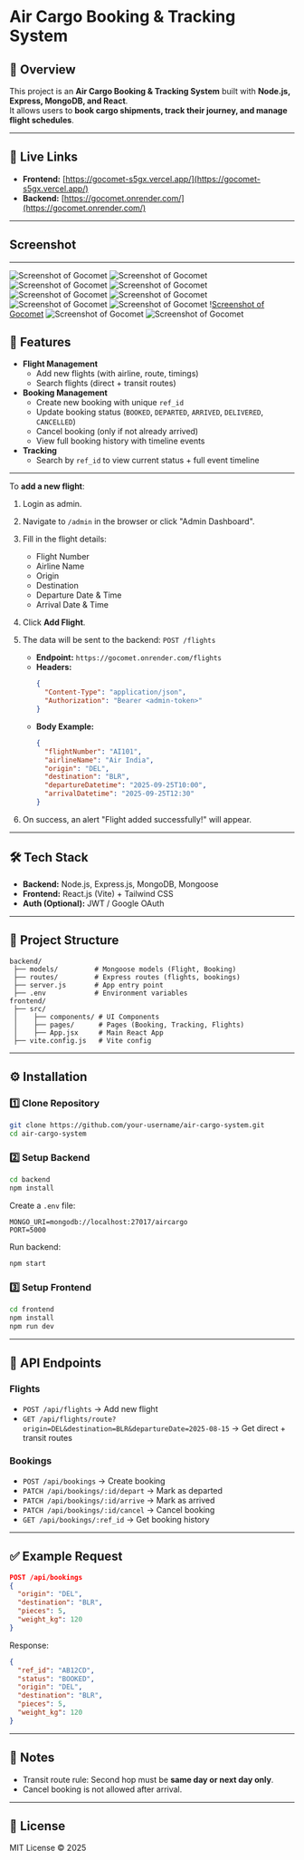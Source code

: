 # Air Cargo Booking & Tracking System

## 📌 Overview

This project is an **Air Cargo Booking & Tracking System** built with
**Node.js, Express, MongoDB, and React**.\
It allows users to **book cargo shipments, track their journey, and
manage flight schedules**.

------------------------------------------------------------------------

## 🔗 Live Links
- **Frontend:** [https://gocomet-s5gx.vercel.app/](https://gocomet-s5gx.vercel.app/)  
- **Backend:** [https://gocomet.onrender.com/](https://gocomet.onrender.com/)

---

## Screenshot
---
![Screenshot of Gocomet](img/Screenshot%20(833).png)
![Screenshot of Gocomet](img/Screenshot%20(834).png)
![Screenshot of Gocomet](img/Screenshot%20(835).png)
![Screenshot of Gocomet](img/Screenshot%20(836).png)
![Screenshot of Gocomet](img/Screenshot%20(837).png)
![Screenshot of Gocomet](img/Screenshot%20(838).png)
![Screenshot of Gocomet](img/Screenshot%20(839).png)
![Screenshot of Gocomet](img/Screenshot%20(840).png)
\![Screenshot of Gocomet](img/Screenshot%20(841).png)
![Screenshot of Gocomet](img/Screenshot%20(842).png)
![Screenshot of Gocomet](img/Screenshot%20(843).png)




## 🚀 Features

-   **Flight Management**
    -   Add new flights (with airline, route, timings)
    -   Search flights (direct + transit routes)
-   **Booking Management**
    -   Create new booking with unique `ref_id`
    -   Update booking status (`BOOKED`, `DEPARTED`, `ARRIVED`,
        `DELIVERED`, `CANCELLED`)
    -   Cancel booking (only if not already arrived)
    -   View full booking history with timeline events
-   **Tracking**
    -   Search by `ref_id` to view current status + full event timeline
---

To **add a new flight**:

1. Login as admin.
2. Navigate to `/admin` in the browser or click "Admin Dashboard".
3. Fill in the flight details:

   - Flight Number  
   - Airline Name  
   - Origin  
   - Destination  
   - Departure Date & Time  
   - Arrival Date & Time  

4. Click **Add Flight**.  
5. The data will be sent to the backend: `POST /flights`  
   - **Endpoint:** `https://gocomet.onrender.com/flights`  
   - **Headers:**  
     ```json
     {
       "Content-Type": "application/json",
       "Authorization": "Bearer <admin-token>"
     }
     ```
   - **Body Example:**
     ```json
     {
       "flightNumber": "AI101",
       "airlineName": "Air India",
       "origin": "DEL",
       "destination": "BLR",
       "departureDatetime": "2025-09-25T10:00",
       "arrivalDatetime": "2025-09-25T12:30"
     }
     ```
6. On success, an alert "Flight added successfully!" will appear.

------------------------------------------------------------------------

## 🛠 Tech Stack

-   **Backend:** Node.js, Express.js, MongoDB, Mongoose
-   **Frontend:** React.js (Vite) + Tailwind CSS
-   **Auth (Optional):** JWT / Google OAuth

------------------------------------------------------------------------

## 📂 Project Structure

    backend/
     ├── models/         # Mongoose models (Flight, Booking)
     ├── routes/         # Express routes (flights, bookings)
     ├── server.js       # App entry point
     ├── .env            # Environment variables
    frontend/
     ├── src/
     │    ├── components/ # UI Components
     │    ├── pages/      # Pages (Booking, Tracking, Flights)
     │    ├── App.jsx     # Main React App
     ├── vite.config.js   # Vite config

------------------------------------------------------------------------

## ⚙️ Installation

### 1️⃣ Clone Repository

``` bash
git clone https://github.com/your-username/air-cargo-system.git
cd air-cargo-system
```

### 2️⃣ Setup Backend

``` bash
cd backend
npm install
```

Create a `.env` file:

``` env
MONGO_URI=mongodb://localhost:27017/aircargo
PORT=5000
```

Run backend:

``` bash
npm start
```

### 3️⃣ Setup Frontend

``` bash
cd frontend
npm install
npm run dev
```

------------------------------------------------------------------------

## 📡 API Endpoints

### Flights

-   `POST /api/flights` → Add new flight
-   `GET /api/flights/route?origin=DEL&destination=BLR&departureDate=2025-08-15`
    → Get direct + transit routes

### Bookings

-   `POST /api/bookings` → Create booking
-   `PATCH /api/bookings/:id/depart` → Mark as departed
-   `PATCH /api/bookings/:id/arrive` → Mark as arrived
-   `PATCH /api/bookings/:id/cancel` → Cancel booking
-   `GET /api/bookings/:ref_id` → Get booking history

------------------------------------------------------------------------

## ✅ Example Request

``` json
POST /api/bookings
{
  "origin": "DEL",
  "destination": "BLR",
  "pieces": 5,
  "weight_kg": 120
}
```

Response:

``` json
{
  "ref_id": "AB12CD",
  "status": "BOOKED",
  "origin": "DEL",
  "destination": "BLR",
  "pieces": 5,
  "weight_kg": 120
}
```

------------------------------------------------------------------------

## 📌 Notes

-   Transit route rule: Second hop must be **same day or next day
    only**.
-   Cancel booking is not allowed after arrival.

------------------------------------------------------------------------

## 📜 License

MIT License © 2025

